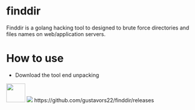 # finddir
Finddir is a golang hacking tool to designed to brute force directories and files names on web/application servers.

# How to use
* Download the tool end unpacking
<img src="https://pt.seaicons.com/wp-content/uploads/2015/10/OS-Windows-icon.png" width="50" heigth="50">
<img src="https://drive.google.com/uc?export=view&id=1BzFc1FAAZHEflIdZ5rQyAfZadRm0sYvm">
https://github.com/gustavors22/finddir/releases
